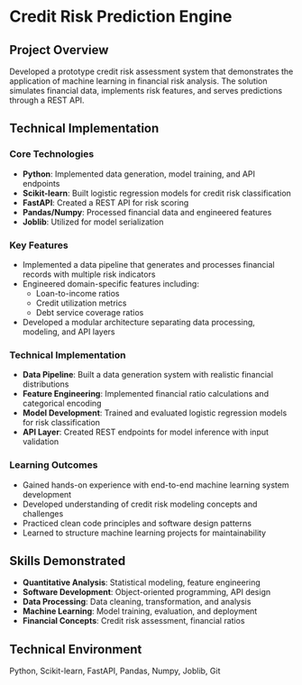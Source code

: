 # Credit Risk Prediction Engine

## Project Overview
Developed a prototype credit risk assessment system that demonstrates the application of machine learning in financial risk analysis. The solution simulates financial data, implements risk features, and serves predictions through a REST API.

## Technical Implementation

### Core Technologies
- **Python**: Implemented data generation, model training, and API endpoints
- **Scikit-learn**: Built logistic regression models for credit risk classification
- **FastAPI**: Created a REST API for risk scoring
- **Pandas/Numpy**: Processed financial data and engineered features
- **Joblib**: Utilized for model serialization

### Key Features
- Implemented a data pipeline that generates and processes financial records with multiple risk indicators
- Engineered domain-specific features including:
  - Loan-to-income ratios
  - Credit utilization metrics
  - Debt service coverage ratios
- Developed a modular architecture separating data processing, modeling, and API layers

### Technical Implementation
- **Data Pipeline**: Built a data generation system with realistic financial distributions
- **Feature Engineering**: Implemented financial ratio calculations and categorical encoding
- **Model Development**: Trained and evaluated logistic regression models for risk classification
- **API Layer**: Created REST endpoints for model inference with input validation

### Learning Outcomes
- Gained hands-on experience with end-to-end machine learning system development
- Developed understanding of credit risk modeling concepts and challenges
- Practiced clean code principles and software design patterns
- Learned to structure machine learning projects for maintainability

## Skills Demonstrated
- **Quantitative Analysis**: Statistical modeling, feature engineering
- **Software Development**: Object-oriented programming, API design
- **Data Processing**: Data cleaning, transformation, and analysis
- **Machine Learning**: Model training, evaluation, and deployment
- **Financial Concepts**: Credit risk assessment, financial ratios

## Technical Environment
Python, Scikit-learn, FastAPI, Pandas, Numpy, Joblib, Git
